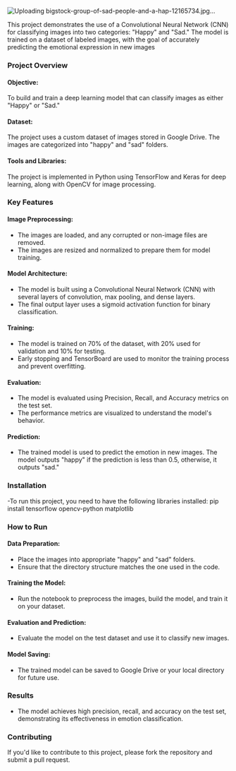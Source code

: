 ![Uploading bigstock-group-of-sad-people-and-a-hap-12165734.jpg…]()

This project demonstrates the use of a Convolutional Neural Network (CNN) for classifying images into two categories: "Happy" and "Sad." The model is trained on a dataset of labeled images, with the goal of accurately predicting the emotional expression in new images

### Project Overview

#### Objective:
To build and train a deep learning model that can classify images as either "Happy" or "Sad."

#### Dataset: 
The project uses a custom dataset of images stored in Google Drive. The images are categorized into "happy" and "sad" folders.

#### Tools and Libraries:
The project is implemented in Python using TensorFlow and Keras for deep learning, along with OpenCV for image processing.

### Key Features

#### Image Preprocessing:
- The images are loaded, and any corrupted or non-image files are removed.
- The images are resized and normalized to prepare them for model training.

#### Model Architecture:
- The model is built using a Convolutional Neural Network (CNN) with several layers of convolution, max pooling, and dense layers.
- The final output layer uses a sigmoid activation function for binary classification.

#### Training:
- The model is trained on 70% of the dataset, with 20% used for validation and 10% for testing.
- Early stopping and TensorBoard are used to monitor the training process and prevent overfitting.

#### Evaluation:
- The model is evaluated using Precision, Recall, and Accuracy metrics on the test set.
- The performance metrics are visualized to understand the model's behavior.

#### Prediction:
- The trained model is used to predict the emotion in new images. The model outputs "happy" if the prediction is less than 0.5, otherwise, it outputs "sad."

### Installation
 -To run this project, you need to have the following libraries installed:
    pip install tensorflow opencv-python matplotlib

### How to Run

#### Data Preparation:
- Place the images into appropriate "happy" and "sad" folders.
- Ensure that the directory structure matches the one used in the code.

#### Training the Model:
- Run the notebook to preprocess the images, build the model, and train it on your dataset.

#### Evaluation and Prediction:
- Evaluate the model on the test dataset and use it to classify new images.

#### Model Saving:
- The trained model can be saved to Google Drive or your local directory for future use.

### Results
- The model achieves high precision, recall, and accuracy on the test set, demonstrating its effectiveness in emotion classification.

### Contributing
If you'd like to contribute to this project, please fork the repository and submit a pull request.
